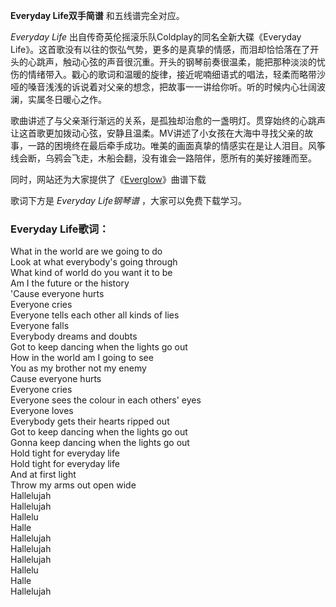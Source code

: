 

**Everyday Life双手简谱** 和五线谱完全对应。

_Everyday Life_ 出自传奇英伦摇滚乐队Coldplay的同名全新大碟《Everyday
Life》。这首歌没有以往的恢弘气势，更多的是真挚的情感，而泪却恰恰落在了开头的心跳声，触动心弦的声音很沉重。开头的钢琴前奏很温柔，能把那种淡淡的忧伤的情绪带入。戳心的歌词和温暖的旋律，接近呢喃细语式的唱法，轻柔而略带沙哑的嗓音浅浅的诉说着对父亲的想念，把故事一一讲给你听。听的时候内心壮阔波澜，实属冬日暖心之作。

歌曲讲述了与父亲渐行渐远的关系，是孤独却治愈的一盏明灯。贯穿始终的心跳声让这首歌更加拨动心弦，安静且温柔。MV讲述了小女孩在大海中寻找父亲的故事，一路的困境终在最后牵手成功。唯美的画面真挚的情感实在是让人泪目。风筝线会断，乌鸦会飞走，木船会翻，没有谁会一路陪伴，愿所有的美好接踵而至。

同时，网站还为大家提供了《[Everglow](Music-6635-Everglow-Coldplay.html "Everglow")》曲谱下载

歌词下方是 _Everyday Life钢琴谱_ ，大家可以免费下载学习。

### Everyday Life歌词：

What in the world are we going to do  
Look at what everybody's going through  
What kind of world do you want it to be  
Am I the future or the history  
'Cause everyone hurts  
Everyone cries  
Everyone tells each other all kinds of lies  
Everyone falls  
Everybody dreams and doubts  
Got to keep dancing when the lights go out  
How in the world am I going to see  
You as my brother not my enemy  
Cause everyone hurts  
Everyone cries  
Everyone sees the colour in each others' eyes  
Everyone loves  
Everybody gets their hearts ripped out  
Got to keep dancing when the lights go out  
Gonna keep dancing when the lights go out  
Hold tight for everyday life  
Hold tight for everyday life  
And at first light  
Throw my arms out open wide  
Hallelujah  
Hallelujah  
Hallelu  
Halle  
Hallelujah  
Hallelujah  
Hallelujah  
Hallelu  
Halle  
Hallelujah

